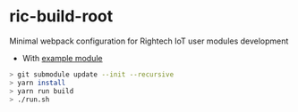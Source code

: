 # ric-build-root

Minimal webpack configuration for Rightech IoT user modules development

- With [example module](https://github.com/prohazko2/ric-user-module)

```sh
> git submodule update --init --recursive
> yarn install
> yarn run build
> ./run.sh
```
